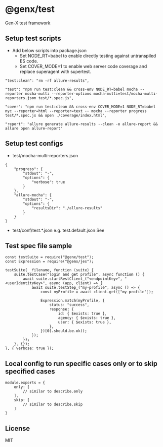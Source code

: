 # @genx/test

Gen-X test framework

## Setup test scripts

* Add below scripts into package.json
  * Set NODE_RT=babel to enable directly testing against untranspiled ES code.
  * Set COVER_MODE=1 to enable web server code coverage and replace superagent with supertest.

```
"test:clean": "rm -rf allure-results",
```

```
"test": "npm run test:clean && cross-env NODE_RT=babel mocha --reporter mocha-multi --reporter-options mocha-multi=test/mocha-multi-reporters.json test/*.spec.js",
```

```
"cover": "npm run test:clean && cross-env COVER_MODE=1 NODE_RT=babel nyc --reporter=html --reporter=text -- mocha --reporter progress test/*.spec.js && open ./coverage/index.html",
```

```
"report": "allure generate allure-results --clean -o allure-report && allure open allure-report"
```

## Setup test configs

* test/mocha-multi-reporters.json
```
{    
    "progress": {
        "stdout": "-",        
        "options": {
            "verbose": true
        }
    },
    "allure-mocha": {
        "stdout": "-",
        "options": {
            "resultsDir": "./allure-results"
        }
    }
}
```

* test/conf/test.*.json e.g. test.default.json
See 

## Test spec file sample

```
const testSuite = require("@genx/test");
const Expression = require("@genx/jes");

testSuite(__filename, function (suite) {
    suite.testCase("login and get profile", async function () {
        await suite.startRestClient_("<endpointKey>", "<userIdentityKey>", async (app, client) => {
            await suite.testStep_("my-profile", async () => {
                const myProfile = await client.get(["my-profile"]);

                Expression.match(myProfile, {
                    status: "success",
                    response: {
                        id: { $exists: true },
                        agency: { $exists: true },
                        user: { $exists: true },
                    },
                })[0].should.be.ok();
            });
        });
    }, {});
}, { verbose: true });
```

## Local config to run specific cases only or to skip specified cases

```
module.exports = {
    only: [
        // similar to describe.only
    ],
    skip: [
        // similar to describe.skip
    ]
}
```

## License

  MIT    